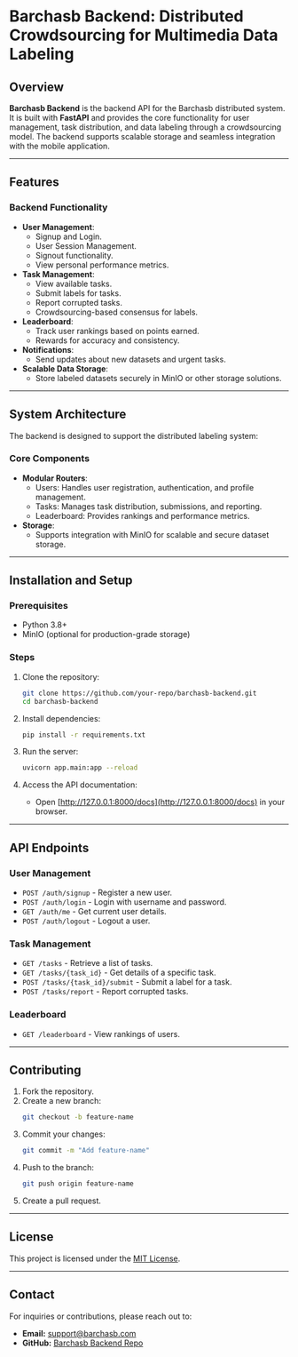 # Barchasb Backend: Distributed Crowdsourcing for Multimedia Data Labeling

## Overview

**Barchasb Backend** is the backend API for the Barchasb distributed system. It is built with **FastAPI** and provides the core functionality for user management, task distribution, and data labeling through a crowdsourcing model. The backend supports scalable storage and seamless integration with the mobile application.

---

## Features

### Backend Functionality

- **User Management**:
  - Signup and Login.
  - User Session Management.
  - Signout functionality.
  - View personal performance metrics.
- **Task Management**:
  - View available tasks.
  - Submit labels for tasks.
  - Report corrupted tasks.
  - Crowdsourcing-based consensus for labels.
- **Leaderboard**:
  - Track user rankings based on points earned.
  - Rewards for accuracy and consistency.
- **Notifications**:
  - Send updates about new datasets and urgent tasks.
- **Scalable Data Storage**:
  - Store labeled datasets securely in MinIO or other storage solutions.

---

## System Architecture

The backend is designed to support the distributed labeling system:

### Core Components

- **Modular Routers**:
  - Users: Handles user registration, authentication, and profile management.
  - Tasks: Manages task distribution, submissions, and reporting.
  - Leaderboard: Provides rankings and performance metrics.
- **Storage**:
  - Supports integration with MinIO for scalable and secure dataset storage.

---

## Installation and Setup

### Prerequisites

- Python 3.8+
- MinIO (optional for production-grade storage)

### Steps

1. Clone the repository:

   ```bash
   git clone https://github.com/your-repo/barchasb-backend.git
   cd barchasb-backend
   ```

2. Install dependencies:

   ```bash
   pip install -r requirements.txt
   ```

3. Run the server:

   ```bash
   uvicorn app.main:app --reload
   ```

4. Access the API documentation:
   - Open [http://127.0.0.1:8000/docs](http://127.0.0.1:8000/docs) in your browser.

---

## API Endpoints

### User Management

- `POST /auth/signup` - Register a new user.
- `POST /auth/login` - Login with username and password.
- `GET /auth/me` - Get current user details.
- `POST /auth/logout` - Logout a user.

### Task Management

- `GET /tasks` - Retrieve a list of tasks.
- `GET /tasks/{task_id}` - Get details of a specific task.
- `POST /tasks/{task_id}/submit` - Submit a label for a task.
- `POST /tasks/report` - Report corrupted tasks.

### Leaderboard

- `GET /leaderboard` - View rankings of users.

---

## Contributing

1. Fork the repository.
2. Create a new branch:
   ```bash
   git checkout -b feature-name
   ```
3. Commit your changes:
   ```bash
   git commit -m "Add feature-name"
   ```
4. Push to the branch:
   ```bash
   git push origin feature-name
   ```
5. Create a pull request.

---

## License

This project is licensed under the [MIT License](LICENSE).

---

## Contact

For inquiries or contributions, please reach out to:

- **Email:** support@barchasb.com
- **GitHub:** [Barchasb Backend Repo](https://github.com/your-repo)
